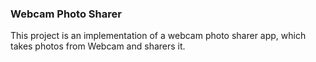 ### Webcam Photo Sharer

This project is an implementation of a webcam photo sharer app, which takes photos from Webcam and sharers it.
